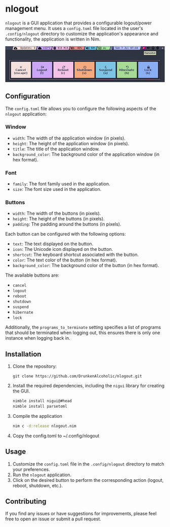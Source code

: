 # nlogout

`nlogout` is a GUI application that provides a configurable logout/power management menu. It uses a `config.toml` file located in the user's `.config/nlogout` directory to customize the application's appearance and functionality, the application is written in Nim.

![Alt text](https://github.com/DrunkenAlcoholic/nlogout/blob/main/Custom.Catppuccin.Theme.To.Match.Status.Bar.png?raw=true "Example theme to match statusbar")

## Configuration

The `config.toml` file allows you to configure the following aspects of the `nlogout` application:

### Window

- `width`: The width of the application window (in pixels).
- `height`: The height of the application window (in pixels).
- `title`: The title of the application window.
- `background_color`: The background color of the application window (in hex format).

### Font

- `family`: The font family used in the application.
- `size`: The font size used in the application.

### Buttons

- `width`: The width of the buttons (in pixels).
- `height`: The height of the buttons (in pixels).
- `padding`: The padding around the buttons (in pixels).

Each button can be configured with the following options:

- `text`: The text displayed on the button.
- `icon`: The Unicode icon displayed on the button.
- `shortcut`: The keyboard shortcut associated with the button.
- `color`: The text color of the button (in hex format).
- `background_color`: The background color of the button (in hex format).

The available buttons are:

- `cancel`
- `logout`
- `reboot`
- `shutdown`
- `suspend`
- `hibernate`
- `lock`

Additionally, the `programs_to_terminate` setting specifies a list of programs that should be terminated when logging out, this ensures there is only one instance when logging back in.

## Installation

1. Clone the repository:
   ```
   git clone https://github.com/DrunkenAlcoholic/nlogout.git
   ```
2. Install the required dependencies, including the `nigui` library for creating the GUI.
   ```bash
   nimble install nigui@#head
   nimble install parsetoml
   ```
3. Compile the application
   ```bash
   nim c -d:release nlogout.nim
   ```
4. Copy the config.toml to ~/.config/nlogout   
   


## Usage

1. Customize the `config.toml` file in the `.config/nlogout` directory to match your preferences.
2. Run the `nlogout` application.
3. Click on the desired button to perform the corresponding action (logout, reboot, shutdown, etc.).

## Contributing

If you find any issues or have suggestions for improvements, please feel free to open an issue or submit a pull request.
```
